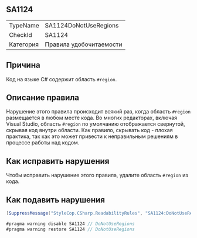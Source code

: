 ﻿## SA1124

<table>
<tr>
  <td>TypeName</td>
  <td>SA1124DoNotUseRegions</td>
</tr>
<tr>
  <td>CheckId</td>
  <td>SA1124</td>
</tr>
<tr>
  <td>Категория</td>
  <td>Правила удобочитаемости</td>
</tr>
</table>

## Причина

Код на языке C# содержит область `#region`.

## Описание правила

Нарушение этого правила происходит всякий раз, когда область `#region` размещается в любом месте кода. Во многих редакторах, включая Visual Studio, область `#region` по умолчанию отображается свернутой, скрывая код внутри области. Как правило, скрывать код - плохая практика, так как это может привести к неправильным решениям в процессе работы над кодом.

## Как исправить нарушения

Чтобы исправить нарушение этого правила, удалите область `#region` из кода.

## Как подавить нарушения

```csharp
[SuppressMessage("StyleCop.CSharp.ReadabilityRules", "SA1124:DoNotUseRegions", Justification = "Reviewed.")]
```

```csharp
#pragma warning disable SA1124 // DoNotUseRegions
#pragma warning restore SA1124 // DoNotUseRegions
```
